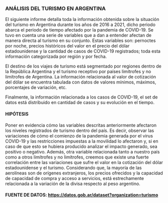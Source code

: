 ### ANÁLISIS DEL TURISMO EN ARGENTINA

El siguiente informe detalla toda la información obtenida sobre la situación
del turismo en Argentina durante los años de 2016 a 2021, dicho periodo abarca el
periodo de tiempo afectado por la pandemia de COVID-19. Se tuvo en cuenta una serie
de variables que a dan a entender afectan de manera directa al turismo en su
conjunto. Estas variables son: pernoctes por noche, precios históricos del valor en el
precio del dólar estadounidense y la cantidad de casos de COVID-19 registrados; toda
esta información categorizada por región y por fecha.

El destino de los viajes de turismo está segmentado por regiones dentro de la
República Argentina y el turismo receptivo por países limítrofes y no limítrofes de
Argentina. La información relacionada al valor de cotización del dólar se encuentra
tabulada con datos de valores mínimos, máximos, porcentajes de variación, etc.

Finalmente, la información relacionada a los casos de COVID-19, el set de datos está
distribuido en cantidad de casos y su evolución en el tiempo.

#### HIPÓTESIS

Poner en evidencia cómo las variables descritas anteriormente afectaron los niveles
registrados de turismo dentro del país. Es decir, observar las variaciones de cómo el
comienzo de la pandemia generada por el virus COVID-19 y las restricciones impuestas
a la movilidad lo afectaron y, si en caso de que esto se hubiera producido analizar el
impacto generado, sea positivo o negativo.
Además, otra variable relacionada tanto a nuestro país como a otros limítrofes y no
limítrofes, creemos que existe una fuerte correlación entre las variaciones que sufre el
valor en la cotización del dólar estadounidense y el turismo. Considerando que, la
mayoría de las aerolíneas son de orígenes extranjeros, los precios ofrecidos y la
capacidad de capacidad de compra y acceso a servicios, está estrechamente
relacionada a la variación de la divisa respecto al peso argentino.

#### FUENTE DE DATOS: https://datos.gob.ar/dataset?organization=turismo 
